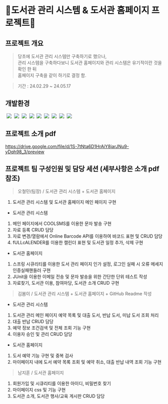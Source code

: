 # 📖도서관 관리 시스템 & 도서관 홈페이지 프로젝트📖

## 프로젝트 개요
> 당초에 도서관 관리 시스템만 구축하기로 했으나,   
> 관리 시스템을 구축하다보니 도서관 홈페이지와 관리 시스템은 유기적이란 것을 확인 한 뒤   
> 홈페이지 구축을 같이 하기로 결정 함.

> 기간 : 24.02.29 ~ 24.05.17

## 개발환경
 <img src="https://img.shields.io/badge/Java17-000000?style=flat&logo=OpenJDK&logoColor=white">
 <img src="https://img.shields.io/badge/HTML5-E34F26?style=flat&logo=HTML5&logoColor=white">
 <img src="https://img.shields.io/badge/Javascript-F7DF1E?style=flat&logo=javascript&logoColor=white">
 <img src="https://img.shields.io/badge/CSS3-1572B6?style=flat&logo=CSS3&logoColor=white">
 <img src="https://img.shields.io/badge/MariaDB-003545?style=flat&logo=mariadb&logoColor=white">
 <img src="https://img.shields.io/badge/Spring Boot-6DB33F?style=flat&logo=springboot&logoColor=white">
 <img src="https://img.shields.io/badge/Spring Security-6DB33F?style=flat&logo=springsecurity&logoColor=white">
 <img src="https://img.shields.io/badge/Spring Security-6DB33F?style=flat&logo=springsecurity&logoColor=white">
 <img src="https://img.shields.io/badge/Bootstrap-7952B3?style=flat&logo=bootstrap&logoColor=white">

## 프로젝트 소개 pdf
https://drive.google.com/file/d/1S-7tNta6D1HrAiY8iarJNu9-yDqh98_3/preview

## 프로젝트 팀 구성인원 및 담당 세션 (세부사항은 소개 pdf 참조)
> 오철민(팀장) / 도서관 관리 시스템 + 도서관 홈페이지
1. 도서관 관리 시스템 및 도서관 홈페이지 메인 페이지 구현
- 도서관 관리 시스템
1. 메인 페이지에서 COOLSMS를 이용한 문자 발송 구현
2. 자료 등록 CRUD 담당 
3. 자료 변경/열람에서 Online Barcode API를 이용하여 바코드 표현 및 CRUD 담당
4. fULLcALENDER를 이용한 캘린더 표현 및 도서관 일정 추가, 삭제 구현
- 도서관 홈페이지
1. 스프링 시큐리티를 이용한 도서 관리 페이지 인가 설정, 로그인 실패 시 오류 메세지 인증실패핸들러 구현
2. JUnit을 이용한 이메일 전송 및 문자 발송을 위한 간단한 단위 테스트 작성
3. 자료찾기, 도서관 이용, 참여마당, 도서관 소개 CRUD 구현

> 김봄이 / 도서관 관리 시스템 + 도서관 홈페이지 + GitHub Readme 작성
- 도서관 관리 시스템
1. 도서관 관리 메인 페이지 예약 목록 및 대출 도서, 반납 도서, 미납 도서 조회 처리
2. 대출 반납 CRUD 담당
3. 예약 정보 조건검색 및 전체 조회 기능 구현
4. 이용자 승인 및 관리 CRUD 담당
- 도서관 홈페이지
1. 도서 예약 기능 구현 및 중복 검사
2. 마이페이지 내에 도서 예약 목록 조회 및 예약 취소, 대출 반납 내역 조회 기능 구현

> 남지훈 / 도서관 홈페이지
1. 회원가입 및 시큐리티를 이용한 아이디, 비밀번호 찾기
2. 마이페이지 css 및 기능 구현
3. 도서관 소개, 도서관 행사/교육 게시판 CRUD 담당
